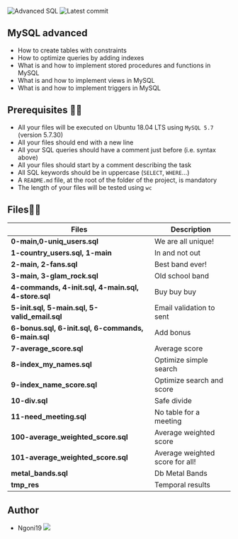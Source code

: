 ![Advanced SQL](https://img.shields.io/badge/SQL-advanced%20SQL-orange)
![Latest commit](https://img.shields.io/github/last-commit/Ngoni19/alx-backend-storage/main?style=round-square)

## MySQL advanced

- How to create tables with constraints
- How to optimize queries by adding indexes
- What is and how to implement stored procedures and functions in MySQL
- What is and how to implement views in MySQL
- What is and how to implement triggers in MySQL

## Prerequisites 📖📑

- All your files will be executed on Ubuntu 18.04 LTS using `MySQL 5.7` (version 5.7.30)
- All your files should end with a new line
- All your SQL queries should have a comment just before (i.e. syntax above)
- All your files should start by a comment describing the task
- All SQL keywords should be in uppercase (`SELECT`, `WHERE`…)
- A `README.md` file, at the root of the folder of the project, is mandatory
- The length of your files will be tested using `wc`


## Files📑📑

| Files                                               | Description                     |
| --------------------------------------------------- | ------------------------------- |
| **0-main,0-uniq_users.sql**                         | We are all unique!              |
| **1-country_users.sql, 1-main**                     | In and not out                  |
| **2-main, 2-fans.sql**                              | Best band ever!                 |
| **3-main, 3-glam_rock.sql**                         | Old school band                 |
| **4-commands, 4-init.sql, 4-main.sql, 4-store.sql** | Buy buy buy                     |
| **5-init.sql, 5-main.sql, 5-valid_email.sql**       | Email validation to sent        |
| **6-bonus.sql, 6-init.sql, 6-commands, 6-main.sql** | Add bonus                       |
| **7-average_score.sql**                             | Average score                   |
| **8-index_my_names.sql**                            | Optimize simple search          |
| **9-index_name_score.sql**                          | Optimize search and score       |
| **10-div.sql**                                      | Safe divide                     |
| **11-need_meeting.sql**                             | No table for a meeting          |
| **100-average_weighted_score.sql**                  | Average weighted score          |
| **101-average_weighted_score.sql**                  | Average weighted score for all! |
| **metal_bands.sql**                                 | Db Metal Bands                  |
| **tmp_res**                                         | Temporal results                |

 ## Author

- Ngoni19 [<img src="https://img.shields.io/badge/GitHub-181717.svg?&style=plastic&logo=github&logoColor=white"/>](https://github.com/Ngoni19)


